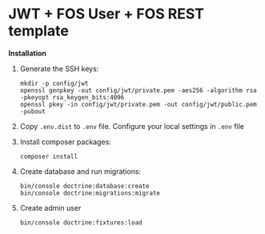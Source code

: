 # JWT + FOS User + FOS REST template

**Installation**

1. Generate the SSH keys:
    ```
    mkdir -p config/jwt
    openssl genpkey -out config/jwt/private.pem -aes256 -algorithm rsa -pkeyopt rsa_keygen_bits:4096
    openssl pkey -in config/jwt/private.pem -out config/jwt/public.pem -pubout
    ```

2. Copy `.env.dist` to `.env` file. Configure your local settings in `.env` file

3. Install composer packages:
    ```
    composer install
    ```
4. Create database and run migrations:
    ```
    bin/console doctrine:database:create
    bin/console doctrine:migrations:migrate
    ```
5. Create admin user
    ```
    bin/console doctrine:fixtures:load
    ```